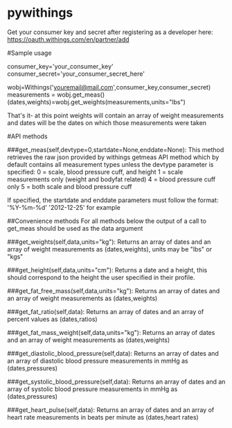 pywithings
==========
Get your consumer key and secret after registering 
as a developer here: https://oauth.withings.com/en/partner/add

#Sample usage

consumer_key='your_consumer_key'
consumer_secret='your_consumer_secret_here'

wobj=Withings('youremail@mail.com',consumer_key,consumer_secret)
measurements = wobj.get_meas()
(dates,weights)=wobj.get_weights(measurements,units="lbs")

That's it- at this point weights will contain an array of weight measurements and dates will be the dates on  which those measurements were taken

#API methods

###get_meas(self,devtype=0,startdate=None,enddate=None):
This method retrieves the raw json provided by withings getmeas API method which by default contains 
all measurement types unless the devtype parameter is specified:
0 = scale, blood pressure cuff, and height
1 = scale measurements only (weight and bodyfat related)
4 = blood pressure cuff only 
5 = both scale and blood pressure cuff

If specified, the startdate and enddate parameters must follow the format: '%Y-%m-%d'
'2012-12-25' for example


##Convenience methods
For all methods below the output of a call to get_meas should be used as the data argument

###get_weights(self,data,units="kg"):
Returns an array of dates and an array of weight measurements as (dates,weights), units may be "lbs" or "kgs"

###get_height(self,data,units="cm"):
Returns a date and a height, this should correspond to the height the user specified in their profile.

###get_fat_free_mass(self,data,units="kg"):
Returns an array of dates and an array of weight measurements as (dates,weights)

###get_fat_ratio(self,data):
Returns an array of dates and an array of percent values as (dates,ratios)

###get_fat_mass_weight(self,data,units="kg"):
Returns an array of dates and an array of weight measurements as (dates,weights)

###get_diastolic_blood_pressure(self,data):
Returns an array of dates and an array of diastolic blood pressure measurements in mmHg as (dates,pressures)

###get_systolic_blood_pressure(self,data):
Returns an array of dates and an array of systolic blood pressure measurements in mmHg as (dates,pressures)

###get_heart_pulse(self,data):
Returns an array of dates and an array of heart rate measurements in beats per minute as (dates,heart rates)

